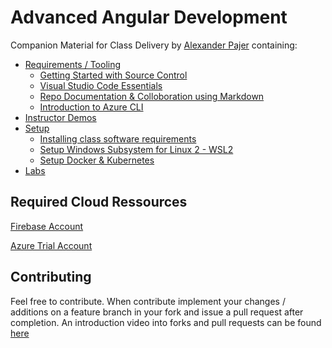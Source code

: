 ﻿# Advanced Angular Development

Companion Material for Class Delivery by [Alexander Pajer](https://www.integrations.at/kontakt.aspx) containing:

- [Requirements / Tooling](./tooling)
  - [Getting Started with Source Control](./tooling/01-git)
  - [Visual Studio Code Essentials](./tooling/02-vs-code)
  - [Repo Documentation & Colloboration using Markdown](./tooling/03-markdown)
  - [Introduction to Azure CLI](./tooling/04-cli)
- [Instructor Demos](./demos)
- [Setup](./setup)
  - [Installing class software requirements](./setup/)
  - [Setup Windows Subsystem for Linux 2 - WSL2](./setup/windows-subsystem-linux/)
  - [Setup Docker & Kubernetes](./setup/docker/)
- [Labs](./labs)

## Required Cloud Ressources

[Firebase Account](https://firebase.google.com/)

[Azure Trial Account](https://azure.microsoft.com/en-us/free/)

## Contributing

Feel free to contribute. When contribute implement your changes / additions on a feature branch in your fork and issue a pull request after completion. An introduction video into forks and pull requests can be found [here](https://www.youtube.com/watch?v=nT8KGYVurIU)
